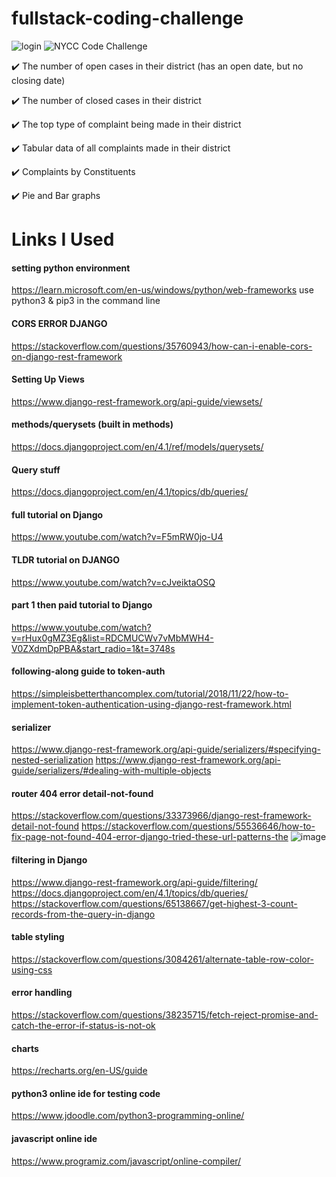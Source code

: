 # fullstack-coding-challenge



![login](https://user-images.githubusercontent.com/90629466/218417096-a7801834-4e6a-4e7d-b512-c8214a900913.PNG)
![NYCC Code Challenge](https://user-images.githubusercontent.com/90629466/218417120-1fbd53b2-aa44-4dff-b63b-519c1dff0338.gif)

✔️ The number of open cases in their district (has an open date, but no closing date)

✔️ The number of closed cases in their district

✔️ The top type of complaint being made in their district

✔️ Tabular data of all complaints made in their district

✔️ Complaints by Constituents

✔️ Pie and Bar graphs 

# Links I Used
#### setting python environment
https://learn.microsoft.com/en-us/windows/python/web-frameworks
use python3 & pip3 in the command line
#### CORS ERROR DJANGO
https://stackoverflow.com/questions/35760943/how-can-i-enable-cors-on-django-rest-framework

#### Setting Up Views
https://www.django-rest-framework.org/api-guide/viewsets/

 #### methods/querysets (built in methods)
https://docs.djangoproject.com/en/4.1/ref/models/querysets/

#### Query stuff
https://docs.djangoproject.com/en/4.1/topics/db/queries/

#### full tutorial on Django
https://www.youtube.com/watch?v=F5mRW0jo-U4

#### TLDR tutorial on DJANGO
https://www.youtube.com/watch?v=cJveiktaOSQ

#### part 1 then paid tutorial to Django
https://www.youtube.com/watch?v=rHux0gMZ3Eg&list=RDCMUCWv7vMbMWH4-V0ZXdmDpPBA&start_radio=1&t=3748s

#### following-along guide to token-auth
https://simpleisbetterthancomplex.com/tutorial/2018/11/22/how-to-implement-token-authentication-using-django-rest-framework.html
#### serializer
https://www.django-rest-framework.org/api-guide/serializers/#specifying-nested-serialization
https://www.django-rest-framework.org/api-guide/serializers/#dealing-with-multiple-objects

#### router 404 error detail-not-found
https://stackoverflow.com/questions/33373966/django-rest-framework-detail-not-found
https://stackoverflow.com/questions/55536646/how-to-fix-page-not-found-404-error-django-tried-these-url-patterns-the
![image](https://user-images.githubusercontent.com/90629466/218418820-d4b0e32b-f55b-4353-9da0-eca3b646aecc.png)
#### filtering in Django
https://www.django-rest-framework.org/api-guide/filtering/
https://docs.djangoproject.com/en/4.1/topics/db/queries/
https://stackoverflow.com/questions/65138667/get-highest-3-count-records-from-the-query-in-django
#### table styling
https://stackoverflow.com/questions/3084261/alternate-table-row-color-using-css
#### error handling
https://stackoverflow.com/questions/38235715/fetch-reject-promise-and-catch-the-error-if-status-is-not-ok
#### charts
https://recharts.org/en-US/guide
#### python3 online ide for testing code
https://www.jdoodle.com/python3-programming-online/
#### javascript online ide
https://www.programiz.com/javascript/online-compiler/
